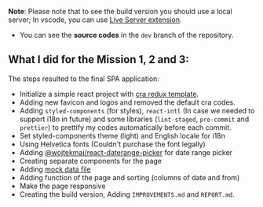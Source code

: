 
**Note**: Please note that to see the build version you should use a local server; In vscode, you can use [Live Server extension](https://github.com/ritwickdey/vscode-live-server).
* You can see the **source codes** in the `dev` branch of the repository.


## What I did for the Mission 1, 2 and 3:
The steps resulted to the final SPA application:
* Initialize a simple react project with [cra redux template](https://github.com/reduxjs/cra-template-redux/).
* Adding new favicon and logos and removed the default cra codes.
* Adding `styled-components` (for styles), `react-intl` (In case we needed to support i18n in future) and some libraries (`lint-staged`, `pre-commit` and `prettier`) to prettify my codes automatically before each commit.
* Set styled-components theme (light) and English locale for i18n
* Using Helvetica fonts (Couldn't purchase the font legally)
* Adding [@wojtekmaj/react-daterange-picker](https://github.com/wojtekmaj/react-daterange-picker) for date range picker
* Creating separate components for the page
* Adding [mock data file](https://github.com/Ashkanph/hennge_challenge/blob/dev/src/static/mockData.js)
* Adding function of the page and sorting (columns of date and from)
* Make the page responsive
* Creating the build version, Adding `IMPROVEMENTS.md` and `REPORT.md`.